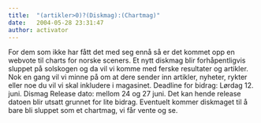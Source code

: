 ```yaml
---
title:  "(artikler>0)?(Diskmag):(Chartmag)"
date:   2004-05-28 23:31:47
author: activator
---
```

For dem som ikke har fått det med seg ennå så er det kommet opp en
webvote til charts for norske sceners. Et nytt diskmag blir
forhåpentligvis sluppet på solskogen og da vil vi komme med ferske
resultater og artikler. Nok en gang vil vi minne på om at dere sender
inn artikler, nyheter, rykter eller noe du vil vi skal inkludere i
magasinet. Deadline for bidrag: Lørdag 12. juni. Dismag Release dato:
mellom 24 og 27 juni. Det kan hende release datoen blir utsatt grunnet
for lite bidrag. Eventuelt kommer diskmaget til å bare bli sluppet som
et chartmag, vi får vente og se.

